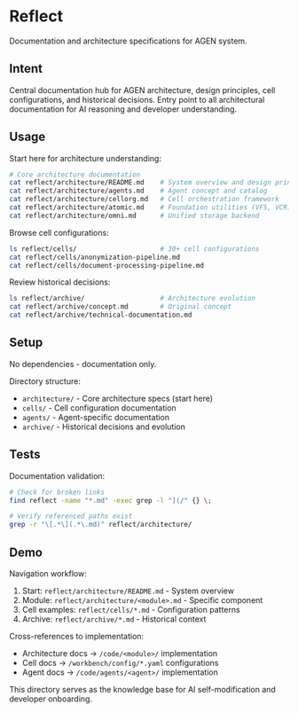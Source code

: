 # Reflect

Documentation and architecture specifications for AGEN system.

## Intent

Central documentation hub for AGEN architecture, design principles, cell configurations, and historical decisions. Entry point to all architectural documentation for AI reasoning and developer understanding.

## Usage

Start here for architecture understanding:
```bash
# Core architecture documentation
cat reflect/architecture/README.md    # System overview and design principles
cat reflect/architecture/agents.md    # Agent concept and catalog
cat reflect/architecture/cellorg.md   # Cell orchestration framework
cat reflect/architecture/atomic.md    # Foundation utilities (VFS, VCR)
cat reflect/architecture/omni.md      # Unified storage backend
```

Browse cell configurations:
```bash
ls reflect/cells/                     # 30+ cell configurations
cat reflect/cells/anonymization-pipeline.md
cat reflect/cells/document-processing-pipeline.md
```

Review historical decisions:
```bash
ls reflect/archive/                   # Architecture evolution
cat reflect/archive/concept.md        # Original concept
cat reflect/archive/technical-documentation.md
```

## Setup

No dependencies - documentation only.

Directory structure:
- `architecture/` - Core architecture specs (start here)
- `cells/` - Cell configuration documentation
- `agents/` - Agent-specific documentation
- `archive/` - Historical decisions and evolution

## Tests

Documentation validation:
```bash
# Check for broken links
find reflect -name "*.md" -exec grep -l "](/" {} \;

# Verify referenced paths exist
grep -r "\[.*\](.*\.md)" reflect/architecture/
```

## Demo

Navigation workflow:
1. Start: `reflect/architecture/README.md` - System overview
2. Module: `reflect/architecture/<module>.md` - Specific component
3. Cell examples: `reflect/cells/*.md` - Configuration patterns
4. Archive: `reflect/archive/*.md` - Historical context

Cross-references to implementation:
- Architecture docs → `/code/<module>/` implementation
- Cell docs → `/workbench/config/*.yaml` configurations
- Agent docs → `/code/agents/<agent>/` implementation

This directory serves as the knowledge base for AI self-modification and developer onboarding.
